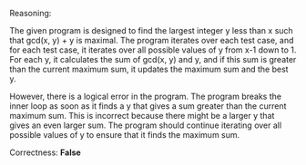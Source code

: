Reasoning:

The given program is designed to find the largest integer y less than x such that gcd(x, y) + y is maximal. The program iterates over each test case, and for each test case, it iterates over all possible values of y from x-1 down to 1. For each y, it calculates the sum of gcd(x, y) and y, and if this sum is greater than the current maximum sum, it updates the maximum sum and the best y.

However, there is a logical error in the program. The program breaks the inner loop as soon as it finds a y that gives a sum greater than the current maximum sum. This is incorrect because there might be a larger y that gives an even larger sum. The program should continue iterating over all possible values of y to ensure that it finds the maximum sum.

Correctness: **False**